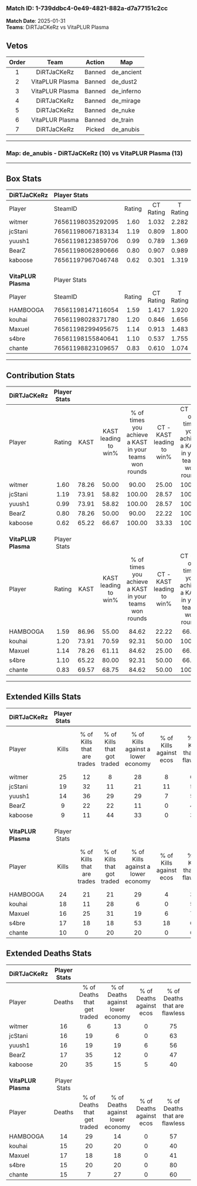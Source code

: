 ### Match ID: 1-739ddbc4-0e49-4821-882a-d7a77151c2cc  
**Match Date**: 2025-01-31  
**Teams**: DiRTJaCKeRz vs VitaPLUR Plasma  

## Vetos  

| Order | Team | Action | Map |
| :---: | :--: | :----: | --- |
| 1 | DiRTJaCKeRz | Banned | de_ancient |
| 2 | VitaPLUR Plasma | Banned | de_dust2 |
| 3 | VitaPLUR Plasma | Banned | de_inferno |
| 4 | DiRTJaCKeRz | Banned | de_mirage |
| 5 | DiRTJaCKeRz | Banned | de_nuke |
| 6 | VitaPLUR Plasma | Banned | de_train |
| 7 | DiRTJaCKeRz | Picked | de_anubis |

---  

### **Map**: de_anubis - DiRTJaCKeRz (10) vs VitaPLUR Plasma (13)  
---  

## Box Stats  

| **DiRTJaCKeRz**     | Player Stats      |        |           |          |       |       |       |         |        |      |     |
| :- | :- | :-: | :-: | :-: | :-: | :-: | :-: | :-: | :-: | :-: | :-: |
| Player              | SteamID           | Rating | CT Rating | T Rating | KAST  |  ADR  | Kills | Assists | Deaths | K/D  | HS% |
| witmer              | 76561198035292095 |  1.60  |   1.032   |  2.282   | 78.26 | 116.5 |  25   |    7    |   16   | 1.56 | 36  |
| jcStani             | 76561198067183134 |  1.19  |   0.809   |  1.800   | 73.91 | 70.1  |  19   |    5    |   16   | 1.19 | 42  |
| yuush1              | 76561198123859706 |  0.99  |   0.789   |  1.369   | 73.91 | 63.1  |  14   |    8    |   16   | 0.88 | 50  |
| BearZ               | 76561198062890666 |  0.80  |   0.907   |  0.989   | 78.26 | 60.7  |   9   |    6    |   17   | 0.53 | 33  |
| kaboose             | 76561197967046748 |  0.62  |   0.301   |  1.319   | 65.22 | 56.7  |   9   |    7    |   20   | 0.45 | 77  |
|                     |                   |        |           |          |       |       |       |         |        |      |     |
|                     |                   |        |           |          |       |       |       |         |        |      |     |
|                     |                   |        |           |          |       |       |       |         |        |      |     |
| **VitaPLUR Plasma** | Player Stats      |        |           |          |       |       |       |         |        |      |     |
| Player              | SteamID           | Rating | CT Rating | T Rating | KAST  |  ADR  | Kills | Assists | Deaths | K/D  | HS% |
| HAMBOOGA            | 76561198147116054 |  1.59  |   1.417   |  1.920   | 86.96 | 93.3  |  24   |    3    |   14   | 1.71 | 33  |
| kouhai              | 76561198028371780 |  1.20  |   0.846   |  1.656   | 73.91 | 77.3  |  18   |    5    |   15   | 1.20 | 55  |
| Maxuel              | 76561198299495675 |  1.14  |   0.913   |  1.483   | 78.26 | 84.6  |  16   |    7    |   17   | 0.94 | 68  |
| s4bre               | 76561198155840641 |  1.10  |   0.537   |  1.755   | 65.22 | 77.7  |  17   |    6    |   15   | 1.13 | 11  |
| chante              | 76561198823109657 |  0.83  |   0.610   |  1.074   | 69.57 | 65.2  |  10   |    5    |   15   | 0.67 | 60  |
---  

## Contribution Stats  

| **DiRTJaCKeRz**     | Player Stats |       |                      |                                                        |                           |                                                             |                          |                                                            |
| :- | :-: | :-: | :-: | :-: | :-: | :-: | :-: | :-: |
| Player              |    Rating    | KAST  | KAST leading to win% | % of times you achieve a KAST in your teams won rounds | CT - KAST leading to win% | CT - % of times you achieve a KAST in your teams won rounds | T - KAST leading to win% | T - % of times you achieve a KAST in your teams won rounds |
| witmer              |     1.60     | 78.26 |        50.00         |                         90.00                          |           25.00           |                           100.00                            |          70.00           |                           87.50                            |
| jcStani             |     1.19     | 73.91 |        58.82         |                         100.00                         |           28.57           |                           100.00                            |          80.00           |                           100.00                           |
| yuush1              |     0.99     | 73.91 |        58.82         |                         100.00                         |           28.57           |                           100.00                            |          80.00           |                           100.00                           |
| BearZ               |     0.80     | 78.26 |        50.00         |                         90.00                          |           22.22           |                           100.00                            |          77.78           |                           87.50                            |
| kaboose             |     0.62     | 65.22 |        66.67         |                         100.00                         |           33.33           |                           100.00                            |          88.89           |                           100.00                           |
|                     |              |       |                      |                                                        |                           |                                                             |                          |                                                            |
|                     |              |       |                      |                                                        |                           |                                                             |                          |                                                            |
|                     |              |       |                      |                                                        |                           |                                                             |                          |                                                            |
| **VitaPLUR Plasma** | Player Stats |       |                      |                                                        |                           |                                                             |                          |                                                            |
| Player              |    Rating    | KAST  | KAST leading to win% | % of times you achieve a KAST in your teams won rounds | CT - KAST leading to win% | CT - % of times you achieve a KAST in your teams won rounds | T - KAST leading to win% | T - % of times you achieve a KAST in your teams won rounds |
| HAMBOOGA            |     1.59     | 86.96 |        55.00         |                         84.62                          |           22.22           |                            66.67                            |          81.82           |                           90.00                            |
| kouhai              |     1.20     | 73.91 |        70.59         |                         92.31                          |           50.00           |                           100.00                            |          81.82           |                           90.00                            |
| Maxuel              |     1.14     | 78.26 |        61.11         |                         84.62                          |           25.00           |                            66.67                            |          90.00           |                           90.00                            |
| s4bre               |     1.10     | 65.22 |        80.00         |                         92.31                          |           50.00           |                            66.67                            |          90.91           |                           100.00                           |
| chante              |     0.83     | 69.57 |        68.75         |                         84.62                          |           50.00           |                           100.00                            |          80.00           |                           80.00                            |
---  

## Extended Kills Stats  

| **DiRTJaCKeRz**     | Player Stats |                            |                            |                                    |                         |                              |                                 |                                       |                    |           |
| :- | :-: | :-: | :-: | :-: | :-: | :-: | :-: | :-: | :-: | :-: |
| Player              |    Kills     | % of Kills that are trades | % of Kills that got traded | % of Kills against a lower economy | % of Kills against ecos | % of Kills that are flawless | % of Kills that are close duels | % of Kills that are assisted by flash | Pistol Round Kills | AWP Kills |
| witmer              |      25      |             12             |             8              |                 28                 |            8            |              68              |                4                |                   0                   |         12         |     1     |
| jcStani             |      19      |             32             |             11             |                 21                 |           11            |              58              |                0                |                   0                   |         0          |     2     |
| yuush1              |      14      |             36             |             29             |                 29                 |            7            |              50              |                7                |                   7                   |         0          |     3     |
| BearZ               |      9       |             22             |             22             |                 11                 |            0            |              44              |               11                |                  33                   |         0          |     1     |
| kaboose             |      9       |             11             |             44             |                 33                 |            0            |              33              |                0                |                  22                   |         0          |     1     |
|                     |              |                            |                            |                                    |                         |                              |                                 |                                       |                    |           |
|                     |              |                            |                            |                                    |                         |                              |                                 |                                       |                    |           |
|                     |              |                            |                            |                                    |                         |                              |                                 |                                       |                    |           |
| **VitaPLUR Plasma** | Player Stats |                            |                            |                                    |                         |                              |                                 |                                       |                    |           |
| Player              |    Kills     | % of Kills that are trades | % of Kills that got traded | % of Kills against a lower economy | % of Kills against ecos | % of Kills that are flawless | % of Kills that are close duels | % of Kills that are assisted by flash | Pistol Round Kills | AWP Kills |
| HAMBOOGA            |      24      |             21             |             21             |                 29                 |            4            |              38              |                8                |                   4                   |         2          |     3     |
| kouhai              |      18      |             11             |             28             |                 6                  |            0            |              50              |                6                |                   0                   |         0          |     3     |
| Maxuel              |      16      |             25             |             31             |                 19                 |            6            |              75              |                0                |                   6                   |         0          |     0     |
| s4bre               |      17      |             18             |             18             |                 53                 |           18            |              65              |               18                |                   0                   |         12         |     2     |
| chante              |      10      |             0              |             20             |                 20                 |            0            |              60              |                0                |                   0                   |         0          |     1     |
## Extended Deaths Stats  

| **DiRTJaCKeRz**     | Player Stats |                             |                                   |                          |                               |                            |                           |               |
| :- | :-: | :-: | :-: | :-: | :-: | :-: | :-: | :-: |
| Player              |    Deaths    | % of Deaths that get traded | % of Deaths against lower economy | % of Deaths against ecos | % of Deaths that are flawless | % of Deaths that are close | % of Deaths while blinded | Deaths to AWP |
| witmer              |      16      |              6              |                13                 |            0             |              75               |             13             |             0             |       1       |
| jcStani             |      16      |             19              |                 6                 |            0             |              63               |             6              |             0             |       4       |
| yuush1              |      16      |             19              |                19                 |            6             |              56               |             6              |            13             |       2       |
| BearZ               |      17      |             35              |                12                 |            0             |              47               |             12             |             0             |       4       |
| kaboose             |      20      |             35              |                15                 |            5             |              40               |             0              |             0             |       3       |
|                     |              |                             |                                   |                          |                               |                            |                           |               |
|                     |              |                             |                                   |                          |                               |                            |                           |               |
|                     |              |                             |                                   |                          |                               |                            |                           |               |
| **VitaPLUR Plasma** | Player Stats |                             |                                   |                          |                               |                            |                           |               |
| Player              |    Deaths    | % of Deaths that get traded | % of Deaths against lower economy | % of Deaths against ecos | % of Deaths that are flawless | % of Deaths that are close | % of Deaths while blinded | Deaths to AWP |
| HAMBOOGA            |      14      |             29              |                14                 |            0             |              57               |             0              |            14             |       2       |
| kouhai              |      15      |             20              |                20                 |            0             |              40               |             0              |             0             |       2       |
| Maxuel              |      17      |             18              |                18                 |            0             |              41               |             12             |            12             |       2       |
| s4bre               |      15      |             20              |                20                 |            0             |              80               |             0              |            13             |       3       |
| chante              |      15      |              7              |                27                 |            0             |              60               |             7              |             0             |       3       |
